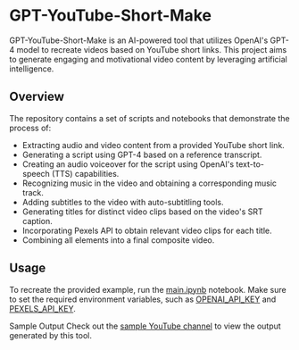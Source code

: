 # GPT-YouTube-Short-Make
GPT-YouTube-Short-Make is an AI-powered tool that utilizes OpenAI's GPT-4 model to recreate videos based on YouTube short links. This project aims to generate engaging and motivational video content by leveraging artificial intelligence.

## Overview
The repository contains a set of scripts and notebooks that demonstrate the process of:

- Extracting audio and video content from a provided YouTube short link.
- Generating a script using GPT-4 based on a reference transcript.
- Creating an audio voiceover for the script using OpenAI's text-to-speech (TTS) capabilities.
- Recognizing music in the video and obtaining a corresponding music track.
- Adding subtitles to the video with auto-subtitling tools.
- Generating titles for distinct video clips based on the video's SRT caption.
- Incorporating Pexels API to obtain relevant video clips for each title.
- Combining all elements into a final composite video.

## Usage
To recreate the provided example, run the [main.ipynb](main.ipynb) notebook. Make sure to set the required environment variables, such as [OPENAI_API_KEY](https://openai.com/blog/openai-api) and [PEXELS_API_KEY](https://www.pexels.com/api/).

Sample Output
Check out the [sample YouTube channel](https://www.youtube.com/@MojoVibesDaily/shorts) to view the output generated by this tool.

